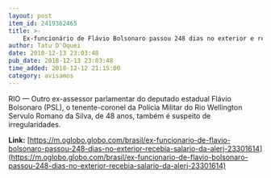 ```yaml
---
layout: post
item_id: 2419362465
title: >-
    Ex-funcionário de Flávio Bolsonaro passou 248 dias no exterior e recebia salário da Alerj
author: Tatu D'Oquei
date: 2018-12-13 23:03:48
pub_date: 2018-12-13 23:03:48
time_added: 2018-12-12 21:15:00
category: avisamos
---
```


RIO — Outro ex-assessor parlamentar do deputado estadual Flávio Bolsonaro (PSL), o tenente-coronel da Polícia Militar do Rio Wellington Servulo Romano da Silva, de 48 anos, também é suspeito de irregularidades.

**Link:** [https://m.oglobo.globo.com/brasil/ex-funcionario-de-flavio-bolsonaro-passou-248-dias-no-exterior-recebia-salario-da-alerj-23301614](https://m.oglobo.globo.com/brasil/ex-funcionario-de-flavio-bolsonaro-passou-248-dias-no-exterior-recebia-salario-da-alerj-23301614)


